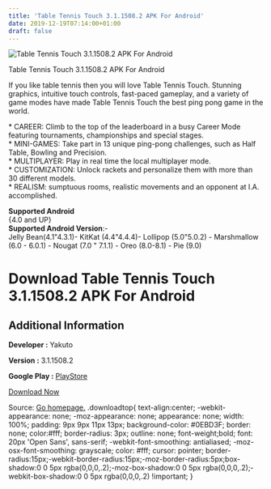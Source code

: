 ```yaml
---
title: 'Table Tennis Touch 3.1.1508.2 APK For Android'
date: 2019-12-19T07:14:00+01:00
draft: false
---
```


![Table Tennis Touch 3.1.1508.2 APK For Android](https://i1.wp.com/apkhome.net/wp-content/uploads/2019/11/Table-Tennis-Touch.png "Table Tennis Touch 3.1.1508.2 APK For Android")

  

Table Tennis Touch 3.1.1508.2 APK For Android

If you like table tennis then you will love Table Tennis Touch. Stunning graphics, intuitive touch controls, fast-paced gameplay, and a variety of game modes have made Table Tennis Touch the best ping pong game in the world.

\* CAREER: Climb to the top of the leaderboard in a busy Career Mode featuring tournaments, championships and special stages.  
\* MINI-GAMES: Take part in 13 unique ping-pong challenges, such as Half Table, Bowling and Precision.  
\* MULTIPLAYER: Play in real time the local multiplayer mode.  
\* CUSTOMIZATION: Unlock rackets and personalize them with more than 30 different models.  
\* REALISM: sumptuous rooms, realistic movements and an opponent at I.A. accomplished.

**Supported Android**  
{4.0 and UP}  
**Supported Android Version**:-  
Jelly Bean(4.1"4.3.1)- KitKat (4.4"4.4.4)- Lollipop (5.0"5.0.2) - Marshmallow (6.0 - 6.0.1) - Nougat (7.0 " 7.1.1) - Oreo (8.0-8.1) - Pie (9.0)

Download Table Tennis Touch 3.1.1508.2 APK For Android
======================================================

Additional Information
----------------------

**Developer :** Yakuto

**Version :** 3.1.1508.2

**Google Play :** [PlayStore](https://play.google.com/store/apps/details?id=uk.co.yakuto.TableTennisTouch)

  

[Download Now](https://store4app.co/post/table-tennis-touch-3-1-1508-2-apk-for-android_1574432774)

  
Source: [Go homepage.](https://store4app.co/post/table-tennis-touch-3-1-1508-2-apk-for-android_1574432774) .downloadtop{ text-align:center; -webkit-appearance: none; -moz-appearance: none; appearance: none; width: 100%; padding: 9px 9px 11px 13px; background-color: #0EBD3F; border: none; color:#fff; border-radius: 3px; outline: none; font-weight;bold; font: 20px 'Open Sans', sans-serif; -webkit-font-smoothing: antialiased; -moz-osx-font-smoothing: grayscale; color: #fff; cursor: pointer; border-radius:15px;-webkit-border-radius:15px;-moz-border-radius:5px;box-shadow:0 0 5px rgba(0,0,0,.2);-moz-box-shadow:0 0 5px rgba(0,0,0,.2);-webkit-box-shadow:0 0 5px rgba(0,0,0,.2) !important; }
